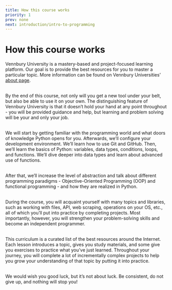 ```yaml
---
title: How this course works
priority: 1
prev: none
next: introduction/intro-to-programming
---
```


# How this course works

Vennbury University is a mastery-based and project-focused learning platform. Our goal is to provide the best resources for you to master a particular topic. More information can be found on Vennbury Universities’ [about page](https://vennbury.com/).<br><br>

By the end of this course, not only will you get a new tool under your belt, but also be able to use it on your own. The distinguishing feature of Vennbury University is that it doesn’t hold your hand at any point throughout - you will be provided guidance and help, but learning and problem solving will be your and only your job.<br><br>

We will start by getting familiar with the programming world and what doors of knowledge Python opens for you. Afterwards, we’ll configure your development environment. We’ll learn how to use Git and GitHub. Then, we’ll learn the basics of Python: variables, data types, conditions, loops, and functions. We’ll dive deeper into data types and learn about advanced use of functions.<br><br>

After that, we’ll increase the level of abstraction and talk about different programming paradigms - Objective-Oriented Programming (OOP) and functional programming - and how they are realized in Python.<br><br>

During the course, you will acquaint yourself with many topics and libraries, such as working with files, API, web scraping, operations on your OS, etc., all of which you’ll put into practice by completing projects. Most importantly, however, you will strengthen your problem-solving skills and become an independent programmer.<br><br>

This curriculum is a curated list of the best resources around the Internet. Each lesson introduces a topic, gives you study materials, and some give you exercises to practice what you’ve just learned. Throughout your journey, you will complete a lot of incrementally complex projects to help you grow your understanding of that topic by putting it into practice.<br><br>

We would wish you good luck, but it’s not about luck. Be consistent, do not give up, and nothing will stop you!

